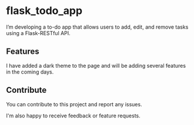 # flask_todo_app

I’m developing a to-do app that allows users to add, edit, and remove tasks using a Flask-RESTful API. 

## Features

I have added a dark theme to the page and will be adding several features in the coming days.

## Contribute

You can contribute to this project and report any issues.

I'm also happy to receive feedback or feature requests.
